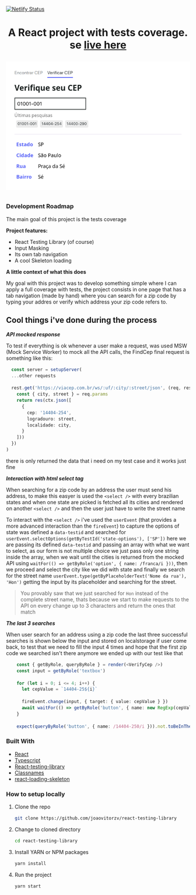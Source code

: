 [![Netlify Status](https://api.netlify.com/api/v1/badges/05a3e754-bcc7-437f-b70d-1e0954aa74f4/deploy-status)](https://app.netlify.com/sites/react-testing-library/deploys)

<p align="center">
  <h1 align="center">
    A React project with tests coverage. se <a href='https://react-testing-library.netlify.app/'>live here</a>
  </>
</p>

<p align="center">
  <img alt='project screenshot' src='https://raw.githubusercontent.com/joaovitorzv/react-testing-library/master/assets/project-screenshot.png'/>
</p>

### Development Roadmap

The main goal of this project is the tests coverage

**Project features:**
	
 - React Testing Library (of course)
 - Input Masking 
 - Its own tab navigation
 - A cool Skeleton loading

**A little context of what this does**
  
  My goal with this project was to develop something simple where I can apply a full coverage with tests, the project consists in one page that has a tab navigation (made by hand) where you can search for a zip code by typing your addres or verify which address your zip code refers to.

## Cool things i've done during the process

***API mocked response***

To test if everything is ok whenever a user make a request, was used MSW (Mock Service Worker) to mock all the API calls, the FindCep final request is something like this:

```ts
  const server = setupServer(
  ...other requests
  
  rest.get('https://viacep.com.br/ws/:uf/:city/:street/json', (req, res, ctx) => {
    const { city, street } = req.params
    return res(ctx.json([
      {
        cep: '14404-254',
        logradouro: street,
        localidade: city,
      }
    ]))
  })
)
```
there is only returned the data that i need on my test case and it works just fine


***Interaction with html select tag*** 

When searching for a zip code by an address the user must send his address, to make this easyer is used the `<select />` with every brazilian states and when one state are picked is fetched all its cities and rendered on another `<select />` and then the user just have to write the street name

To interact with the `<select />` i've used the `userEvent` (that provides a more advanced interaction than the `fireEvent`) to capture the options of state was defined a `data-testid` and searched for `userEvent.selectOptions(getByTestId('state-options'), ['SP'])` here we are passing its defined `data-testid` and passing an array with what we want to select, as our form is not multiple choice we just pass only one string inside the array, when we wait until the cities is returned from the mocked API using `waitFor(() => getByRole('option', { name: /franca/i }))`, then we proceed and select the city like we did with state and finally we search for the street name `userEvent.type(getByPlaceholderText('Nome da rua'), 'Hon')` getting the input by its placeholder and searching for the street.

  > You provably saw that we just searched for `Hon` instead of the complete street name, thats because we start to make requests to the API on every change up to 3 characters and return the ones that match

***The last 3 searches*** 

When user search for an address using a zip code the last three successful searches is shown below the input and stored on localstorage if user come back, to test that we need to fill the input 4 times and hope that the first zip code we searched isn't there anymore we ended up with our test like that

```ts
    const { getByRole, queryByRole } = render(<VerifyCep />)
    const input = getByRole('textbox')

    for (let i = 0; i <= 4; i++) {
      let cepValue = `14404-25${i}`

      fireEvent.change(input, { target: { value: cepValue } })
      await waitFor(() => getByRole('button', { name: new RegExp(cepValue, 'i') }))
    }

    expect(queryByRole('button', { name: /14404-250/i })).not.toBeInTheDocument()
```

### Built With
* [React](https://reactjs.org/)
* [Typescript](https://www.typescriptlang.org/)
* [React-testing-library](https://testing-library.com/docs/react-testing-library/intro/)
* [Classnames](https://www.npmjs.com/package/classnames)
* [react-loading-skeleton](https://www.npmjs.com/package/react-loading-skeleton)

### How to setup locally

1. Clone the repo
   ```sh
   git clone https://github.com/joaovitorzv/react-testing-library
   ```
2. Change to cloned directory
   ```sh
   cd react-testing-library
   ```
3. Install YARN or NPM packages
   ```sh
   yarn install
   ```
4. Run the project
   ```sh
   yarn start
   ```

